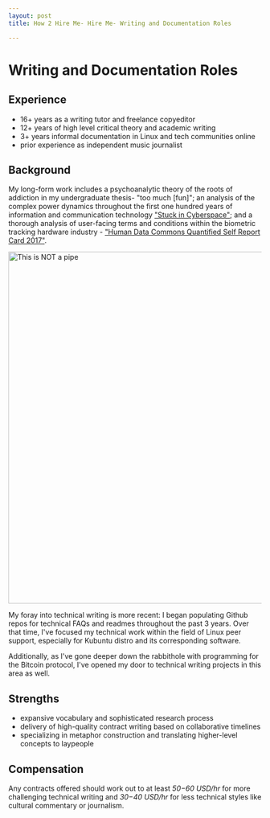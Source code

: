 ```yaml
---
layout: post
title: How 2 Hire Me- Hire Me- Writing and Documentation Roles

---
```


# Writing and Documentation Roles

## Experience

* 16+ years as a writing tutor and freelance copyeditor
* 12+ years of high level critical theory and academic writing
* 3+ years informal documentation in Linux and tech communities online
* prior experience as independent music journalist

## Background

My long-form work includes a psychoanalytic theory of the roots of addiction in my undergraduate thesis- "too much [fun]"; an analysis of the complex power dynamics throughout the first one hundred years of information and communication technology ["Stuck in Cyberspace"](http://stuckincyber.space); and a thorough analysis of user-facing terms and conditions within the biometric tracking hardware industry - ["Human Data Commons Quantified Self Report Card 2017"](https://humandatacommons.org/quantified-self/).

<img src="{{ site.baseurl }}assets/imgs/1907565010_chroma.jpg" alt="This is NOT a pipe" style="width:700px">

My foray into technical writing is more recent: I began populating Github repos for technical FAQs and readmes throughout the past 3 years. Over that time, I've focused my technical work within the field of Linux peer support, especially for Kubuntu distro and its corresponding software. 

Additionally, as I've gone deeper down the rabbithole with programming for the Bitcoin protocol, I've opened my door to technical writing projects in this area as well.

## Strengths
* expansive vocabulary and sophisticated research process
* delivery of high-quality contract writing based on collaborative timelines
* specializing in metaphor construction and translating higher-level concepts to laypeople

## Compensation
Any contracts offered should work out to at least *$50-$60 USD/hr* for more challenging technical writing and *$30-$40 USD/hr* for less technical styles like cultural commentary or journalism. 
